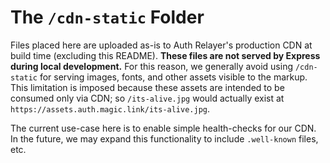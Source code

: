 # The `/cdn-static` Folder

Files placed here are uploaded as-is to Auth Relayer's production CDN at build time (excluding this README). **These files are not served by Express during local development.** For this reason, we generally avoid using `/cdn-static` for serving images, fonts, and other assets visible to the markup. This limitation is imposed because these assets are intended to be consumed only via CDN; so `/its-alive.jpg` would actually exist at `https://assets.auth.magic.link/its-alive.jpg`.

The current use-case here is to enable simple health-checks for our CDN. In the future, we may expand this functionality to include `.well-known` files, etc.
